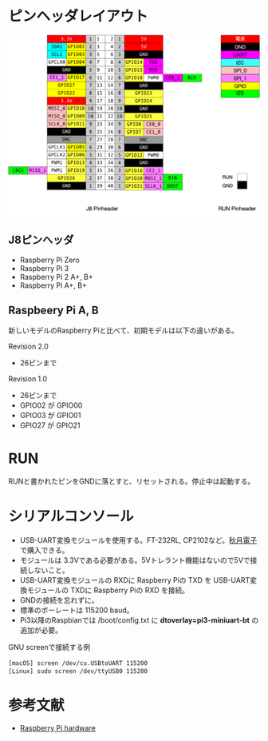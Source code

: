 # ピンヘッダレイアウト

![pinheader.png](pinheader.png)

## J8ピンヘッダ

* Raspberry Pi Zero
* Raspberry Pi 3
* Raspberry Pi 2 A+, B+
* Raspberry Pi A+, B+

## Raspbeery Pi A, B

新しいモデルのRaspberry Piと比べて、初期モデルは以下の違いがある。

Revision 2.0
* 26ピンまで

Revision 1.0
* 26ピンまで
* GPIO02 が GPIO00
* GPIO03 が GPIO01
* GPIO27 が GPIO21

# RUN

RUNと書かれたピンをGNDに落とすと、リセットされる。停止中は起動する。

# シリアルコンソール

* USB-UART変換モジュールを使用する。FT-232RL, CP2102など。[秋月電子](http://akizukidenshi.com/catalog/c/cusb232/)で購入できる。
* モジュールは 3.3Vである必要がある。5Vトレラント機能はないので5Vで接続しないこと。
* USB-UART変換モジュールの RXDに Raspberry Piの TXD を USB-UART変換モジュールの TXDに Raspberry Piの RXD を接続。
* GNDの接続を忘れずに。
* 標準のボーレートは 115200 baud。
* Pi3以降のRaspbianでは /boot/config.txt に **dtoverlay=pi3-miniuart-bt** の追加が必要。

GNU screenで接続する例

    [macOS] screen /dev/cu.USBtoUART 115200
    [Linux] sudo screen /dev/ttyUSB0 115200

# 参考文献

* [Raspberry Pi hardware](https://www.raspberrypi.org/documentation/hardware/raspberrypi/)
